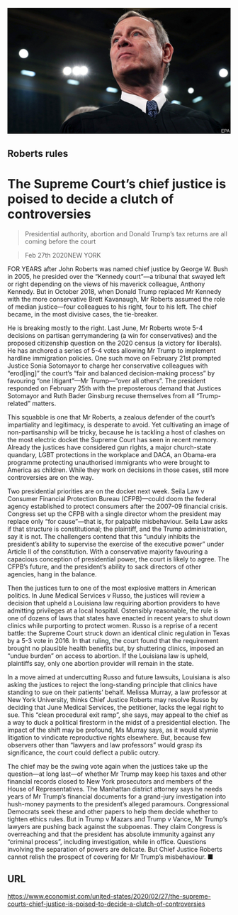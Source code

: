 ![](./images/20200229_USP502.jpg)

## Roberts rules

# The Supreme Court’s chief justice is poised to decide a clutch of controversies

> Presidential authority, abortion and Donald Trump’s tax returns are all coming before the court

> Feb 27th 2020NEW YORK

FOR YEARS after John Roberts was named chief justice by George W. Bush in 2005, he presided over the “Kennedy court”—a tribunal that swayed left or right depending on the views of his maverick colleague, Anthony Kennedy. But in October 2018, when Donald Trump replaced Mr Kennedy with the more conservative Brett Kavanaugh, Mr Roberts assumed the role of median justice—four colleagues to his right, four to his left. The chief became, in the most divisive cases, the tie-breaker.

He is breaking mostly to the right. Last June, Mr Roberts wrote 5-4 decisions on partisan gerrymandering (a win for conservatives) and the proposed citizenship question on the 2020 census (a victory for liberals). He has anchored a series of 5-4 votes allowing Mr Trump to implement hardline immigration policies. One such move on February 21st prompted Justice Sonia Sotomayor to charge her conservative colleagues with “erod[ing]” the court’s “fair and balanced decision-making process” by favouring “one litigant”—Mr Trump—“over all others”. The president responded on February 25th with the preposterous demand that Justices Sotomayor and Ruth Bader Ginsburg recuse themselves from all “Trump-related” matters.

This squabble is one that Mr Roberts, a zealous defender of the court’s impartiality and legitimacy, is desperate to avoid. Yet cultivating an image of non-partisanship will be tricky, because he is tackling a host of clashes on the most electric docket the Supreme Court has seen in recent memory. Already the justices have considered gun rights, a major church-state quandary, LGBT protections in the workplace and DACA, an Obama-era programme protecting unauthorised immigrants who were brought to America as children. While they work on decisions in those cases, still more controversies are on the way.

Two presidential priorities are on the docket next week. Seila Law v Consumer Financial Protection Bureau (CFPB)—could doom the federal agency established to protect consumers after the 2007-09 financial crisis. Congress set up the CFPB with a single director whom the president may replace only “for cause”—that is, for palpable misbehaviour. Seila Law asks if that structure is constitutional; the plaintiff, and the Trump administration, say it is not. The challengers contend that this “unduly inhibits the president’s ability to supervise the exercise of the executive power” under Article II of the constitution. With a conservative majority favouring a capacious conception of presidential power, the court is likely to agree. The CFPB’s future, and the president’s ability to sack directors of other agencies, hang in the balance.

Then the justices turn to one of the most explosive matters in American politics. In June Medical Services v Russo, the justices will review a decision that upheld a Louisiana law requiring abortion providers to have admitting privileges at a local hospital. Ostensibly reasonable, the rule is one of dozens of laws that states have enacted in recent years to shut down clinics while purporting to protect women. Russo is a reprise of a recent battle: the Supreme Court struck down an identical clinic regulation in Texas by a 5-3 vote in 2016. In that ruling, the court found that the requirement brought no plausible health benefits but, by shuttering clinics, imposed an “undue burden” on access to abortion. If the Louisiana law is upheld, plaintiffs say, only one abortion provider will remain in the state.

In a move aimed at undercutting Russo and future lawsuits, Louisiana is also asking the justices to reject the long-standing principle that clinics have standing to sue on their patients’ behalf. Melissa Murray, a law professor at New York University, thinks Chief Justice Roberts may resolve Russo by deciding that June Medical Services, the petitioner, lacks the legal right to sue. This “clean procedural exit ramp”, she says, may appeal to the chief as a way to duck a political firestorm in the midst of a presidential election. The impact of the shift may be profound, Ms Murray says, as it would stymie litigation to vindicate reproductive rights elsewhere. But, because few observers other than “lawyers and law professors” would grasp its significance, the court could deflect a public outcry.

The chief may be the swing vote again when the justices take up the question—at long last—of whether Mr Trump may keep his taxes and other financial records closed to New York prosecutors and members of the House of Representatives. The Manhattan district attorney says he needs years of Mr Trump’s financial documents for a grand-jury investigation into hush-money payments to the president’s alleged paramours. Congressional Democrats seek these and other papers to help them decide whether to tighten ethics rules. But in Trump v Mazars and Trump v Vance, Mr Trump’s lawyers are pushing back against the subpoenas. They claim Congress is overreaching and that the president has absolute immunity against any “criminal process”, including investigation, while in office. Questions involving the separation of powers are delicate. But Chief Justice Roberts cannot relish the prospect of covering for Mr Trump’s misbehaviour. ■

## URL

https://www.economist.com/united-states/2020/02/27/the-supreme-courts-chief-justice-is-poised-to-decide-a-clutch-of-controversies
